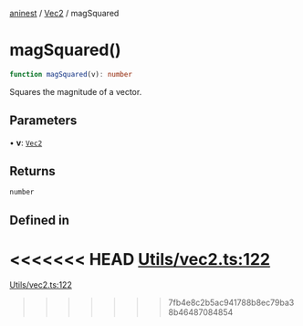 [aninest](../../index.md) / [Vec2](../index.md) / magSquared

# magSquared()

```ts
function magSquared(v): number
```

Squares the magnitude of a vector.

## Parameters

• **v**: [`Vec2`](../type-aliases/Vec2.md)

## Returns

`number`

## Defined in

<<<<<<< HEAD
[Utils/vec2.ts:122](https://github.com/zphrs/aninest/tree//core/src/Utils/vec2.ts#L122)
=======
[Utils/vec2.ts:122](https://github.com/zphrs/aninest/blob/37209a6/src/Utils/vec2.ts#L122)
>>>>>>> 7fb4e8c2b5ac941788b8ec79ba38b46487084854
